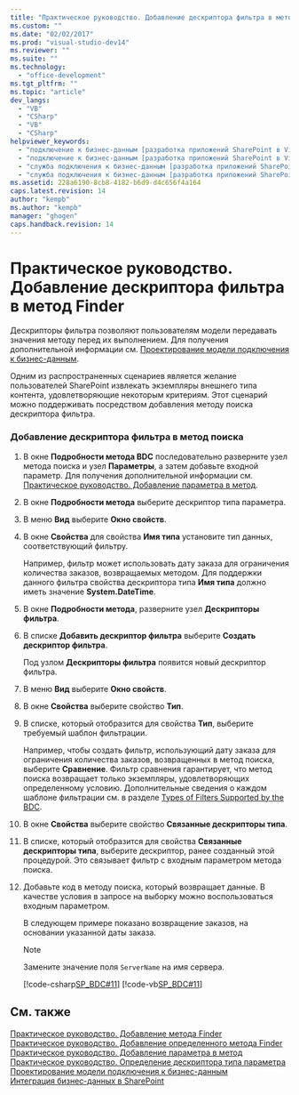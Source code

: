 ```yaml
---
title: "Практическое руководство. Добавление дескриптора фильтра в метод Finder | Microsoft Docs"
ms.custom: ""
ms.date: "02/02/2017"
ms.prod: "visual-studio-dev14"
ms.reviewer: ""
ms.suite: ""
ms.technology: 
  - "office-development"
ms.tgt_pltfrm: ""
ms.topic: "article"
dev_langs: 
  - "VB"
  - "CSharp"
  - "VB"
  - "CSharp"
helpviewer_keywords: 
  - "подключение к бизнес-данным [разработка приложений SharePoint в Visual Studio], добавление фильтра"
  - "подключение к бизнес-данным [разработка приложений SharePoint в Visual Studio], дескрипторы фильтров"
  - "служба подключения к бизнес-данным [разработка приложений SharePoint в Visual Studio], добавление фильтра"
  - "служба подключения к бизнес-данным [разработка приложений SharePoint в Visual Studio], дескрипторы фильтров"
ms.assetid: 228a6190-8cb8-4182-b6d9-d4c656f4a164
caps.latest.revision: 14
author: "kempb"
ms.author: "kempb"
manager: "ghogen"
caps.handback.revision: 14
---
```

# Практическое руководство. Добавление дескриптора фильтра в метод Finder
  Дескрипторы фильтра позволяют пользователям модели передавать значения методу перед их выполнением.  Для получения дополнительной информации см. [Проектирование модели подключения к бизнес-данным](../sharepoint/designing-a-business-data-connectivity-model.md).  
  
 Одним из распространенных сценариев является желание пользователей SharePoint извлекать экземпляры внешнего типа контента, удовлетворяющие некоторым критериям.  Этот сценарий можно поддерживать посредством добавления методу поиска дескриптора фильтра.  
  
### Добавление дескриптора фильтра в метод поиска  
  
1.  В окне **Подробности метода BDC** последовательно разверните узел метода поиска и узел **Параметры**, а затем добавьте входной параметр.  Для получения дополнительной информации см. [Практическое руководство. Добавление параметра в метод](../sharepoint/how-to-add-a-parameter-to-a-method.md).  
  
2.  В окне **Подробности метода** выберите дескриптор типа параметра.  
  
3.  В меню **Вид** выберите **Окно свойств**.  
  
4.  В окне **Свойства** для свойства **Имя типа** установите тип данных, соответствующий фильтру.  
  
     Например, фильтр может использовать дату заказа для ограничения количества заказов, возвращаемых методом.  Для поддержки данного фильтра свойства дескриптора типа **Имя типа** должно иметь значение **System.DateTime**.  
  
5.  В окне **Подробности метода**, разверните узел **Дескрипторы фильтра**.  
  
6.  В списке **Добавить дескриптор фильтра** выберите **Создать дескриптор фильтра**.  
  
     Под узлом **Дескрипторы фильтра** появится новый дескриптор фильтра.  
  
7.  В меню **Вид** выберите **Окно свойств**.  
  
8.  В окне **Свойства** выберите свойство **Тип**.  
  
9. В списке, который отобразится для свойства **Тип**, выберите требуемый шаблон фильтрации.  
  
     Например, чтобы создать фильтр, использующий дату заказа для ограничения количества заказов, возвращенных в метод поиска, выберите **Сравнение**.  Фильтр сравнения гарантирует, что метод поиска возвращает только экземпляры, удовлетворяющих определенному условию.  Дополнительные сведения о каждом шаблоне фильтрации см. в разделе [Types of Filters Supported by the BDC](http://go.microsoft.com/fwlink/?LinkId=169287).  
  
10. В окне **Свойства** выберите свойство **Связанные дескрипторы типа**.  
  
11. В списке, который отобразится для свойства **Связанные дескрипторы типа**, выберите дескриптор, ранее созданный этой процедурой.  Это связывает фильтр с входным параметром метода поиска.  
  
12. Добавьте код в методу поиска, который возвращает данные.  В качестве условия в запросе на выборку можно воспользоваться входным параметром.  
  
     В следующем примере показано возвращение заказов, на основании указанной даты заказа.  
  
    > [!NOTE]  
    >  Замените значение поля `ServerName` на имя сервера.  
  
     [!code-csharp[SP_BDC#11](../snippets/csharp/VS_Snippets_OfficeSP/sp_bdc/CS/bdcmodel1/salesorderservice.cs#11)]
     [!code-vb[SP_BDC#11](../snippets/visualbasic/VS_Snippets_OfficeSP/sp_bdc/VB/bdcmodel1/salesorderservice.vb#11)]  
  
## См. также  
 [Практическое руководство. Добавление метода Finder](../sharepoint/how-to-add-a-finder-method.md)   
 [Практическое руководство. Добавление определенного метода Finder](../sharepoint/how-to-add-a-specific-finder-method.md)   
 [Практическое руководство. Добавление параметра в метод](../sharepoint/how-to-add-a-parameter-to-a-method.md)   
 [Практическое руководство. Определение дескриптора типа параметра](../sharepoint/how-to-define-the-type-descriptor-of-a-parameter.md)   
 [Проектирование модели подключения к бизнес-данным](../sharepoint/designing-a-business-data-connectivity-model.md)   
 [Интеграция бизнес-данных в SharePoint](../sharepoint/integrating-business-data-into-sharepoint.md)  
  
  